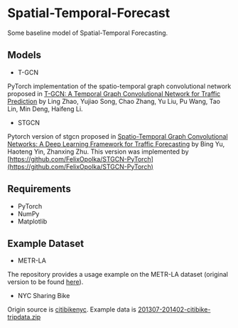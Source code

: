 # Spatial-Temporal-Forecast
Some baseline model of Spatial-Temporal Forecasting.

 ## Models
 
  * T-GCN

PyTorch implementation of the spatio-temporal graph convolutional network proposed in [T-GCN: A Temporal Graph Convolutional Network for Traffic Prediction](https://arxiv.org/abs/1811.05320) by Ling Zhao, Yujiao Song, Chao Zhang, Yu Liu, Pu Wang, Tao Lin, Min Deng, Haifeng Li. 

  * STGCN

Pytorch version of stgcn proposed in [Spatio-Temporal Graph Convolutional Networks: A Deep Learning Framework for Traffic Forecasting](https://arxiv.org/abs/1709.04875) by Bing Yu, Haoteng Yin, Zhanxing Zhu.
This version was implemented by [https://github.com/FelixOpolka/STGCN-PyTorch](https://github.com/FelixOpolka/STGCN-PyTorch)
  
 ## Requirements
  
  * PyTorch
  * NumPy
  * Matplotlib
  
 ## Example Dataset
  
  * METR-LA

The repository provides a usage example on the METR-LA dataset (original version to be found [here](https://github.com/liyaguang/DCRNN)).

  * NYC Sharing Bike

Origin source is [citibikenyc](https://www.citibikenyc.com/system-data).
Example data is [201307-201402-citibike-tripdata.zip](https://s3.amazonaws.com/tripdata/index.html)

